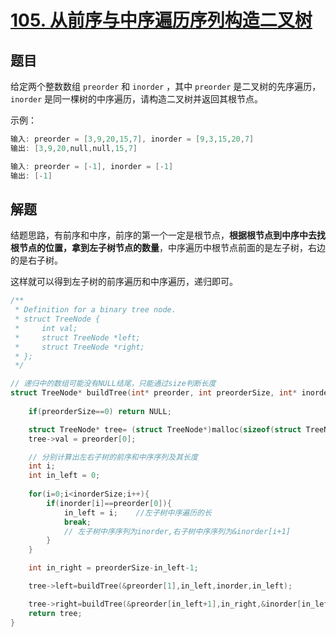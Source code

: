 # [105. 从前序与中序遍历序列构造二叉树](https://leetcode.cn/problems/construct-binary-tree-from-preorder-and-inorder-traversal/)

## 题目

给定两个整数数组 `preorder` 和 `inorder` ，其中 `preorder` 是二叉树的先序遍历， `inorder` 是同一棵树的中序遍历，请构造二叉树并返回其根节点。

示例：

```c
输入: preorder = [3,9,20,15,7], inorder = [9,3,15,20,7]
输出: [3,9,20,null,null,15,7]
```

```c
输入: preorder = [-1], inorder = [-1]
输出: [-1]
```

## 解题

结题思路，有前序和中序，前序的第一个一定是根节点，**根据根节点到中序中去找根节点的位置，拿到左子树节点的数量**，中序遍历中根节点前面的是左子树，右边的是右子树。

这样就可以得到左子树的前序遍历和中序遍历，递归即可。

```c
/**
 * Definition for a binary tree node.
 * struct TreeNode {
 *     int val;
 *     struct TreeNode *left;
 *     struct TreeNode *right;
 * };
 */

// 递归中的数组可能没有NULL结尾，只能通过size判断长度
struct TreeNode* buildTree(int* preorder, int preorderSize, int* inorder, int inorderSize){
    
    if(preorderSize==0) return NULL;

    struct TreeNode* tree= (struct TreeNode*)malloc(sizeof(struct TreeNode));
    tree->val = preorder[0];

    // 分别计算出左右子树的前序和中序序列及其长度
    int i;
    int in_left = 0;
    
    for(i=0;i<inorderSize;i++){
        if(inorder[i]==preorder[0]){
            in_left = i;    //左子树中序遍历的长
            break;
            // 左子树中序序列为inorder,右子树中序序列为&inorder[i+1]    
        }
    }

    int in_right = preorderSize-in_left-1;

    tree->left=buildTree(&preorder[1],in_left,inorder,in_left);

    tree->right=buildTree(&preorder[in_left+1],in_right,&inorder[in_left+1],in_right);
    return tree;
}
```





